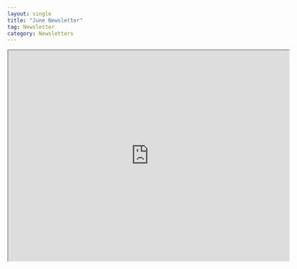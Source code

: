 ```yaml
---
layout: single
title: "June Newsletter"
tag: Newsletter
category: Newsletters
---
```

<iframe src="https://drive.google.com/file/d/1j00v9m20UlX4Wg2Y7fNknEX7TvcU2v2g/preview" width="640" height="480"></iframe>
